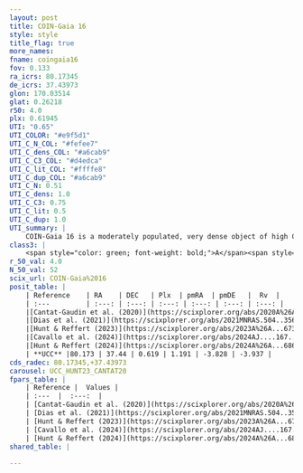 ```yaml
---
layout: post
title: COIN-Gaia 16
style: style
title_flag: true
more_names: 
fname: coingaia16
fov: 0.133
ra_icrs: 80.17345
de_icrs: 37.43973
glon: 170.03514
glat: 0.26218
r50: 4.0
plx: 0.61945
UTI: "0.65"
UTI_COLOR: "#e9f5d1"
UTI_C_N_COL: "#fefee7"
UTI_C_dens_COL: "#a6cab9"
UTI_C_C3_COL: "#d4edca"
UTI_C_lit_COL: "#ffffe8"
UTI_C_dup_COL: "#a6cab9"
UTI_C_N: 0.51
UTI_C_dens: 1.0
UTI_C_C3: 0.75
UTI_C_lit: 0.5
UTI_C_dup: 1.0
UTI_summary: |
    COIN-Gaia 16 is a moderately populated, very dense object of high C3 quality. It is moderately studied in the literature.
class3: |
    <span style="color: green; font-weight: bold;">A</span><span style="color: #FFC300; font-weight: bold;">B</span>
r_50_val: 4.0
N_50_val: 52
scix_url: COIN-Gaia%2016
posit_table: |
    | Reference    | RA    | DEC   | Plx  | pmRA  | pmDE   |  Rv  |
    | :---         | :---: | :---: | :---: | :---: | :---: | :---: |
    |[Cantat-Gaudin et al. (2020)](https://scixplorer.org/abs/2020A%26A...640A...1C) | 80.179 | 37.438 | 0.622 | 1.262 | -3.749 | -- |
    |[Dias et al. (2021)](https://scixplorer.org/abs/2021MNRAS.504..356D) | 80.172 | 37.421 | 0.631 | 1.309 | -3.761 | -- |
    |[Hunt & Reffert (2023)](https://scixplorer.org/abs/2023A%26A...673A.114H) | 80.17 | 37.445 | 0.61 | 1.18 | -3.829 | 25.392 |
    |[Cavallo et al. (2024)](https://scixplorer.org/abs/2024AJ....167...12C) | 80.17 | 37.433 | 0.61 | -- | -- | -- |
    |[Hunt & Reffert (2024)](https://scixplorer.org/abs/2024A%26A...686A..42H) | 80.17 | 37.445 | 0.61 | 1.18 | -3.829 | 25.392 |
    | **UCC** |80.173 | 37.44 | 0.619 | 1.191 | -3.828 | -3.937 | 
cds_radec: 80.17345,+37.43973
carousel: UCC_HUNT23_CANTAT20
fpars_table: |
    | Reference |  Values |
    | :---  |  :---:  |
    | [Cantat-Gaudin et al. (2020)](https://scixplorer.org/abs/2020A%26A...640A...1C) | `AVNN=0.57, DMNN=10.93, AgeNN=7.41` |
    | [Dias et al. (2021)](https://scixplorer.org/abs/2021MNRAS.504..356D) | `Av=1.074, Dist=1550, logage=7.258, [Fe/H]=-0.046` |
    | [Hunt & Reffert (2023)](https://scixplorer.org/abs/2023A%26A...673A.114H) | `AV50=0.738, diffAV50=0.427, MOD50=10.956, logAge50=7.079` |
    | [Cavallo et al. (2024)](https://scixplorer.org/abs/2024AJ....167...12C) | `AV50=1.08, dMod50=10.9, logAge50=6.95, [Fe/H]50=-0.46` |
    | [Hunt & Reffert (2024)](https://scixplorer.org/abs/2024A%26A...686A..42H) | `MassJ=187.382` |
shared_table: |
    
---
```

